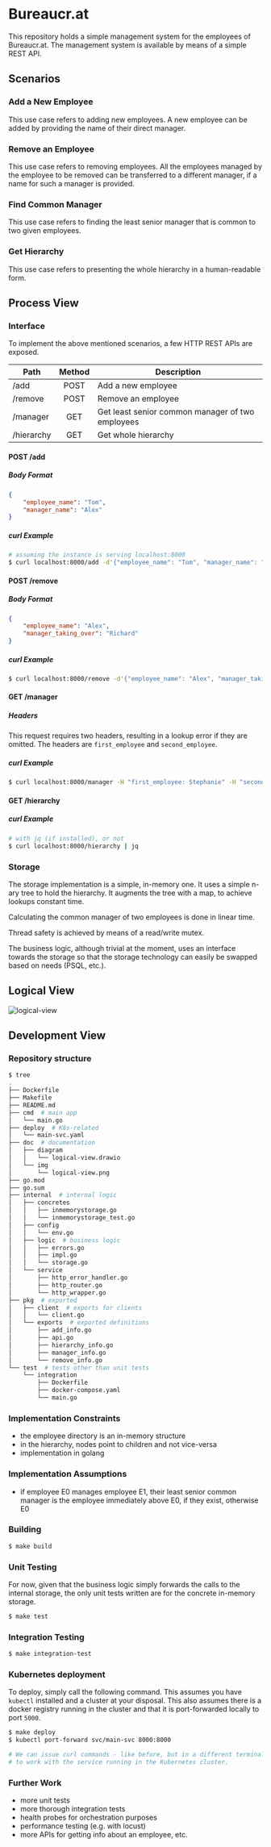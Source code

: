 # Bureaucr.at

This repository holds a simple management system for the employees of Bureaucr.at.
The management system is available by means of a simple REST API.

## Scenarios

### Add a New Employee

This use case refers to adding new employees. A new employee can be added by providing
the name of their direct manager.

### Remove an Employee

This use case refers to removing employees. All the employees managed by the employee
to be removed can be transferred to a different manager, if a name for such a manager is
provided.

### Find Common Manager

This use case refers to finding the least senior manager that is common to two given
employees.

### Get Hierarchy

This use case refers to presenting the whole hierarchy in a human-readable form.

## Process View

### Interface

To implement the above mentioned scenarios, a few HTTP REST APIs are exposed.

| Path       |  Method  | Description                                      |
| ---------- | :------: | ------------------------------------------------ |
| /add       |   POST   | Add a new employee                               |
| /remove    |   POST   | Remove an employee                               |
| /manager   |   GET    | Get least senior common manager of two employees |
| /hierarchy |   GET    | Get whole hierarchy                              |

#### POST /add

##### Body Format

```json
{
    "employee_name": "Tom",
    "manager_name": "Alex"
}
```

##### curl Example

```bash
# assuming the instance is serving localhost:8000
$ curl localhost:8000/add -d'{"employee_name": "Tom", "manager_name": "Alex"}'
```

#### POST /remove

##### Body Format

```json
{
    "employee_name": "Alex",
    "manager_taking_over": "Richard"
}
```

##### curl Example

```bash
$ curl localhost:8000/remove -d'{"employee_name": "Alex", "manager_taking_over": "Richard"}'
```

#### GET /manager

##### Headers

This request requires two headers, resulting in a lookup error if they are omitted.
The headers are `first_employee` and `second_employee`.

##### curl Example

```bash
$ curl localhost:8000/manager -H "first_employee: Stephanie" -H "second_employee: Tom"
```

#### GET /hierarchy

##### curl Example

```bash
# with jq (if installed), or not
$ curl localhost:8000/hierarchy | jq
```

### Storage

The storage implementation is a simple, in-memory one. It uses a simple n-ary tree to hold the hierarchy. It augments the tree with a map, to achieve lookups constant time.

Calculating the common manager of two employees is done in linear time.

Thread safety is achieved by means of a read/write mutex.

The business logic, although trivial at the moment, uses an interface towards the storage so that the storage technology can easily be swapped based on needs (PSQL, etc.).

## Logical View

![logical-view](doc/img/logical-view.png)

## Development View

### Repository structure

```bash
$ tree
.
├── Dockerfile
├── Makefile
├── README.md
├── cmd  # main app
│   └── main.go
├── deploy  # K8s-related
│   └── main-svc.yaml
├── doc  # documentation
│   ├── diagram
│   │   └── logical-view.drawio
│   └── img
│       └── logical-view.png
├── go.mod
├── go.sum
├── internal  # internal logic
│   ├── concretes
│   │   ├── inmemorystorage.go
│   │   └── inmemorystorage_test.go
│   ├── config
│   │   └── env.go
│   ├── logic  # business logic
│   │   ├── errors.go
│   │   ├── impl.go
│   │   └── storage.go
│   └── service
│       ├── http_error_handler.go
│       ├── http_router.go
│       └── http_wrapper.go
├── pkg  # exported
│   ├── client  # exports for clients
│   │   └── client.go
│   └── exports  # exported definitions
│       ├── add_info.go
│       ├── api.go
│       ├── hierarchy_info.go
│       ├── manager_info.go
│       └── remove_info.go
└── test  # tests other than unit tests
    └── integration
        ├── Dockerfile
        ├── docker-compose.yaml
        └── main.go
```

### Implementation Constraints

* the employee directory is an in-memory structure
* in the hierarchy, nodes point to children and not vice-versa
* implementation in golang

### Implementation Assumptions

* if employee E0 manages employee E1, their least senior common manager is the employee immediately above E0, if they exist, otherwise E0

### Building

```bash
$ make build
```

### Unit Testing

For now, given that the business logic simply forwards the calls to the internal storage, the only unit tests written are for the concrete in-memory storage.

```bash
$ make test
```

### Integration Testing

```bash
$ make integration-test
```

### Kubernetes deployment

To deploy, simply call the following command. This assumes you have `kubectl` installed and a cluster at your disposal. This also assumes there is a docker registry running in the cluster and that it is port-forwarded locally to port `5000`.

```bash
$ make deploy
$ kubectl port-forward svc/main-svc 8000:8000

# We can issue curl commands - like before, but in a different terminal -
# to work with the service running in the Kubernetes cluster.
```

### Further Work
* more unit tests
* more thorough integration tests
* health probes for orchestration purposes
* performance testing (e.g. with locust)
* more APIs for getting info about an employee, etc.
